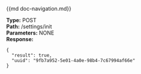 {{md  doc-navigation.md}}

**Type:** POST<br>
**Path:** /settings/init<br>
**Parameters:** NONE<br>
**Response:**<br>
```shell
{
  "result": true,
  "uuid": "9fb7a952-5e01-4a0e-98b4-7c67994af66e"
}
```